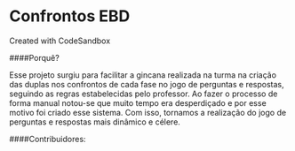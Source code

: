 # Confrontos EBD
Created with CodeSandbox

####Porquê?

Esse projeto surgiu para facilitar a gincana realizada na turma na criação das duplas nos confrontos de cada fase no jogo de perguntas e respostas, seguindo as regras estabelecidas pelo professor. Ao fazer o processo de forma manual notou-se que muito tempo era desperdiçado e por esse motivo foi criado esse sistema. Com isso, tornamos a realização do jogo de perguntas e respostas mais dinâmico e célere.


####Contribuidores:

